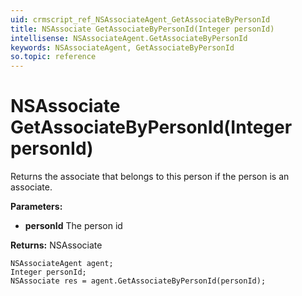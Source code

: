 ```yaml
---
uid: crmscript_ref_NSAssociateAgent_GetAssociateByPersonId
title: NSAssociate GetAssociateByPersonId(Integer personId)
intellisense: NSAssociateAgent.GetAssociateByPersonId
keywords: NSAssociateAgent, GetAssociateByPersonId
so.topic: reference
---
```


# NSAssociate GetAssociateByPersonId(Integer personId)

Returns the associate that belongs to this person if the person is an associate.

**Parameters:**
 - **personId** The person id

**Returns:** NSAssociate

```crmscript
NSAssociateAgent agent;
Integer personId;
NSAssociate res = agent.GetAssociateByPersonId(personId);
```

